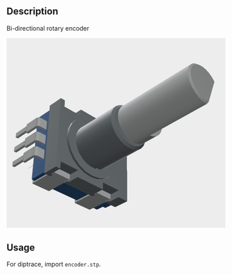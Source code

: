 ## Description

Bi-directional rotary encoder

![image](./encoder.png)

## Usage

For diptrace, import `encoder.stp`.
